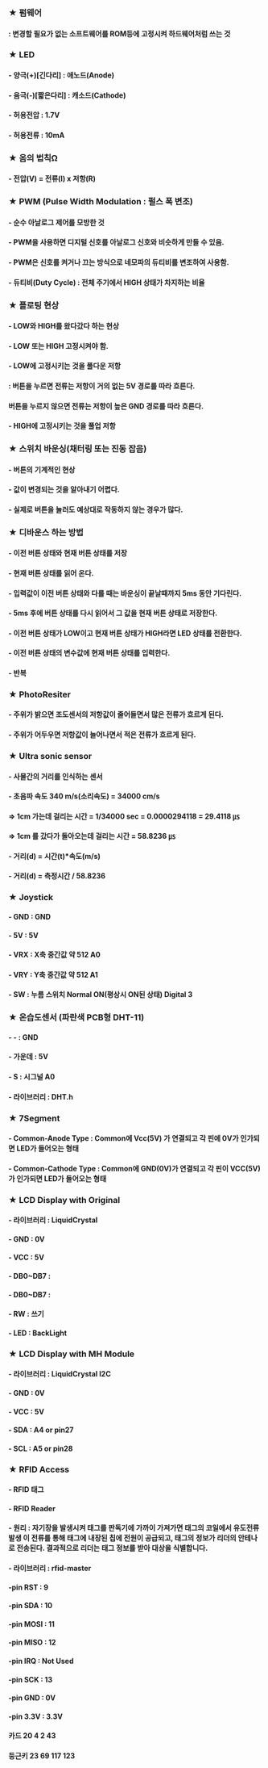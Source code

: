 ### ★ 펌웨어
####    : 변경할 필요가 없는 소프트웨어를 ROM등에 고정시켜 하드웨어처럼 쓰는 것

### ★ LED
####    - 양극(+)[긴다리] : 애노드(Anode)
####    - 음극(-)[짧은다리] : 캐소드(Cathode)
####    - 허용전압 : 1.7V
####    - 허용전류 : 10mA
    
### ★ 옴의 법칙Ω
####    - 전압(V) = 전류(I) x 저항(R)

### ★ PWM (Pulse Width Modulation : 펄스 폭 변조)
####    - 순수 아날로그 제어를 모방한 것
####    - PWM을 사용하면 디지털 신호를 아날로그 신호와 비슷하게 만들 수 있음.
####    - PWM은 신호를 켜거나 끄는 방식으로 네모파의 듀티비를 변조하여 사용함.
####    - 듀티비(Duty Cycle) : 전체 주기에서 HIGH 상태가 차지하는 비율

### ★ 플로팅 현상
####    - LOW와 HIGH를 왔다갔다 하는 현상
####    - LOW 또는 HIGH 고정시켜야 함.
####    - LOW에 고정시키는 것을 풀다운 저항
####      : 버튼을 누르면 전류는 저항이 거의 없는 5V 경로를 따라 흐른다.
####        버튼을 누르지 않으면 전류는 저항이 높은 GND 경로를 따라 흐른다.
####    - HIGH에 고정시키는 것을 풀업 저항

### ★ 스위치 바운싱(채터링 또는 진동 잡음)
####    - 버튼의 기계적인 현상
####    - 값이 변경되는 것을 알아내기 어렵다.
####    - 실제로 버튼을 눌러도 예상대로 작동하지 않는 경우가 많다.

### ★ 디바운스 하는 방법
####    - 이전 버튼 상태와 현재 버튼 상태를 저장
####    - 현재 버튼 상태를 읽어 온다.
####    - 입력값이 이전 버튼 상태와 다를 때는 바운싱이 끝날때까지 5ms 동안 기다린다.
####    - 5ms 후에 버튼 상태를 다시 읽어서 그 값을 현재 버튼 상태로 저장한다.
####    - 이전 버튼 상태가 LOW이고 현재 버튼 상태가 HIGH라면 LED 상태를 전환한다.
####    - 이전 버튼 상태의 변수값에 현재 버튼 상태를 입력한다.
####    - 반복

### ★ PhotoResiter
####    - 주위가 밝으면 조도센서의 저항값이 줄어들면서 많은 전류가 흐르게 된다.
####    - 주위가 어두우면 저항값이 늘어나면서 적은 전류가 흐르게 된다.

### ★ Ultra sonic sensor
####    - 사물간의 거리를 인식하는 센서
####    - 초음파 속도 340 m/s(소리속도)  = 34000 cm/s    
####        => 1cm 가는데 걸리는 시간 = 1/34000 sec = 0.0000294118 = 29.4118 ㎲
####        => 1cm 를 갔다가 돌아오는데 걸리는 시간 = 58.8236 ㎲
####    - 거리(d) = 시간(t)*속도(m/s)
####    - 거리(d) = 측정시간 / 58.8236

### ★ Joystick
####    - GND : GND
####    - 5V : 5V
####    - VRX : X축 중간값 약 512 A0
####    - VRY : Y축 중간값 약 512 A1
####    - SW : 누름 스위치 Normal ON(평상시 ON된 상태) Digital 3

### ★ 온습도센서 (파란색 PCB형 DHT-11)
####    - - : GND
####    - 가운데 : 5V
####    - S : 시그널 A0
####    - 라이브러리 : DHT.h

### ★ 7Segment
####    - Common-Anode Type : Common에 Vcc(5V) 가 연결되고 각 핀에 0V가 인가되면 LED가 들어오는 형태
####    - Common-Cathode Type : Common에 GND(0V)가 연결되고 각 핀이 VCC(5V)가 인가되면 LED가 들어오는 형태

### ★ LCD Display with Original
####    - 라이브러리 : LiquidCrystal
####    - GND : 0V
####    - VCC : 5V
####    - DB0~DB7 :
####    - DB0~DB7 : 
####    - RW : 쓰기
####    - LED : BackLight

### ★ LCD Display with MH Module 
####    - 라이브러리 : LiquidCrystal I2C
####    - GND : 0V
####    - VCC : 5V
####    - SDA : A4 or pin27
####    - SCL : A5 or pin28

### ★ RFID Access
####    - RFID 태그
####    - RFID Reader
####    - 원리 : 자기장을 발생시켜 태그를 판독기에 가까이 가져가면 태그의 코일에서 유도전류 발생 이 전류를 통해 태그에 내장된 칩에 전원이 공급되고, 태그의 정보가 리더의 안테나로 전송된다. 결과적으로 리더는 태그 정보를 받아 대상을 식별합니다.
####    - 라이브러리 : rfid-master
####    -pin RST : 9
####    -pin SDA : 10
####    -pin MOSI : 11
####    -pin MISO : 12
####    -pin IRQ : Not Used
####    -pin SCK : 13
####    -pin GND : 0V
####    -pin 3.3V : 3.3V
####    카드 20 4 2 43 
####    둥근키 23 69 117 123  
